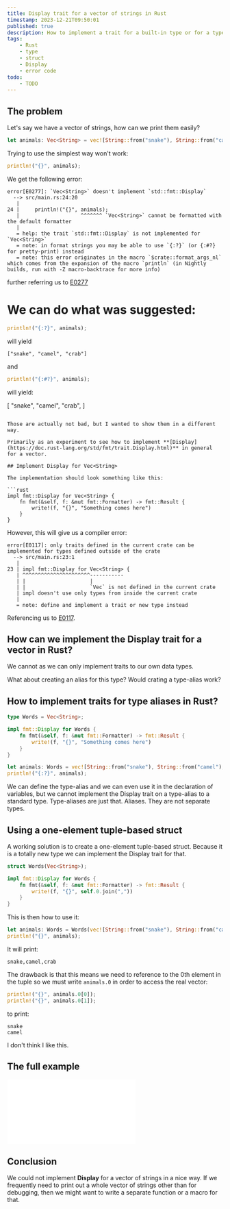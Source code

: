 ```yaml
---
title: Display trait for a vector of strings in Rust
timestamp: 2023-12-21T09:50:01
published: true
description: How to implement a trait for a built-in type or for a type-alias for a built-in type?
tags:
    - Rust
    - type
    - struct
    - Display
    - error code
todo:
    - TODO
---
```


## The problem

Let's say we have a vector of strings, how can we print them easily?

```rust
let animals: Vec<String> = vec![String::from("snake"), String::from("camel"), String::from("crab")];
```

Trying to use the simplest way won't work:

```rust
println!("{}", animals);
```

We get the following error:

```
error[E0277]: `Vec<String>` doesn't implement `std::fmt::Display`
  --> src/main.rs:24:20
   |
24 |     println!("{}", animals);
   |                    ^^^^^^^ `Vec<String>` cannot be formatted with the default formatter
   |
   = help: the trait `std::fmt::Display` is not implemented for `Vec<String>`
   = note: in format strings you may be able to use `{:?}` (or {:#?} for pretty-print) instead
   = note: this error originates in the macro `$crate::format_args_nl` which comes from the expansion of the macro `println` (in Nightly builds, run with -Z macro-backtrace for more info)
```

further referring us to [E0277](https://doc.rust-lang.org/error_codes/E0369.html)

# We can do what was suggested:

```rust
println!("{:?}", animals);
```

will yield

```
["snake", "camel", "crab"]
```

and

```rust
println!("{:#?}", animals);
```

will yield:

[
    "snake",
    "camel",
    "crab",
]
```

Those are actually not bad, but I wanted to show them in a different way.

Primarily as an experiment to see how to implement **[Display](https://doc.rust-lang.org/std/fmt/trait.Display.html)** in general for a vector.

## Implement Display for Vec<String>

The implementation should look something like this:

```rust
impl fmt::Display for Vec<String> {
    fn fmt(&self, f: &mut fmt::Formatter) -> fmt::Result {
        write!(f, "{}", "Something comes here")
    }
}
```

However, this will give us a compiler error:

```
error[E0117]: only traits defined in the current crate can be implemented for types defined outside of the crate
  --> src/main.rs:23:1
   |
23 | impl fmt::Display for Vec<String> {
   | ^^^^^^^^^^^^^^^^^^^^^^-----------
   | |                     |
   | |                     `Vec` is not defined in the current crate
   | impl doesn't use only types from inside the current crate
   |
   = note: define and implement a trait or new type instead
```

Referencing us to [E0117](https://doc.rust-lang.org/error_codes/E0117.html).

## How can we implement the Display trait for a vector in Rust?

We cannot as we can only implement traits to our own data types.

What about creating an alias for this type?  Would crating a type-alias work?

## How to implement traits for type aliases in Rust?

```rust
type Words = Vec<String>;

impl fmt::Display for Words {
    fn fmt(&self, f: &mut fmt::Formatter) -> fmt::Result {
        write!(f, "{}", "Something comes here")
    }
}
```

```rust
let animals: Words = vec![String::from("snake"), String::from("camel"), String::from("crab")];
println!("{:?}", animals);
```

We can define the type-alias and we can even use it in the declaration of variables, but we cannot
implement the Display trait on a type-alias to a standard type. Type-aliases are just that. Aliases.
They are not separate types.



## Using a one-element tuple-based struct

A working solution is to create a one-element tuple-based struct. Because it is a totally new type we can implement the Display trait for that.

```rust
struct Words(Vec<String>);

impl fmt::Display for Words {
    fn fmt(&self, f: &mut fmt::Formatter) -> fmt::Result {
        write!(f, "{}", self.0.join(","))
    }
}
```

This is then how to use it:

```rust
let animals: Words = Words(vec![String::from("snake"), String::from("camel"), String::from("crab")]);
println!("{}", animals);
```

It will print:

```
snake,camel,crab
```

The drawback is that this means we need to reference to the 0th element in the tuple so we must write `animals.0` in order to access the real vector:


```rust
println!("{}", animals.0[0]);
println!("{}", animals.0[1]);
```

to print:

```
snake
camel
```

I don't think I like this.

## The full example

![](examples/display-vector-of-strings/src/main.rs)


## Conclusion

We could not implement **Display** for a vector of strings in a nice way.
If we frequently need to print out a whole vector of strings other than for debugging,
then we might want to write a separate function or a macro for that.




